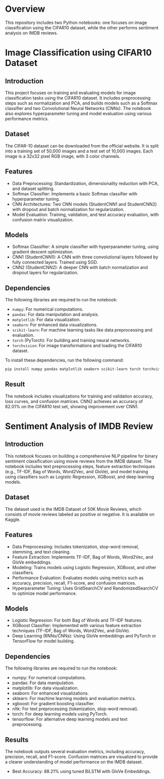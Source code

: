 # Overview

This repository includes two Python notebooks: one focuses on image classification using the CIFAR10 dataset, while the other performs sentiment analysis on IMDB reviews.

# Image Classification using CIFAR10 Dataset

## Introduction

This project focuses on training and evaluating models for image classification tasks using the CIFAR10 dataset. It includes preprocessing steps such as normalization and PCA, and builds models such as a Softmax classifier and two Convolutional Neural Networks (CNNs). The notebook also explores hyperparameter tuning and model evaluation using various performance metrics.

## Dataset

The CIFAR-10 dataset can be downloaded from the official website. It is split into a training set of 50,000 images and a test set of 10,000 images. Each image is a 32x32 pixel RGB image, with 3 color channels.

## Features

- Data Preprocessing: Standardization, dimensionality reduction with PCA, and dataset splitting.
- Softmax Classifier: Implements a basic Softmax classifier with hyperparameter tuning.
- CNN Architectures: Two CNN models (StudentCNN1 and StudentCNN2) with dropout and batch normalization for regularization.
- Model Evaluation: Training, validation, and test accuracy evaluation, with confusion matrix visualization.

## Models

- Softmax Classifier: A simple classifier with hyperparameter tuning, using gradient descent optimization.
- CNN1 (StudentCNN1): A CNN with three convolutional layers followed by fully connected layers. Trained using SGD.
- CNN2 (StudentCNN2): A deeper CNN with batch normalization and dropout layers for regularization.

## Dependencies

The following libraries are required to run the notebook:

- `numpy`: For numerical computations.
- `pandas`: For data manipulation and analysis.
- `matplotlib`: For data visualization.
- `seaborn`: For enhanced data visualizations.
- `scikit-learn`: For machine learning tasks like data preprocessing and evaluation.
- `torch` (PyTorch): For building and training neural networks.
- `torchvision`: For image transformations and loading the CIFAR10 dataset.

To install these dependencies, run the following command:

```bash
pip install numpy pandas matplotlib seaborn scikit-learn torch torchvision
```

## Result

The notebook includes visualizations for training and validation accuracy, loss curves, and confusion matrices. CNN2 achieves an accuracy of 82.01% on the CIFAR10 test set, showing improvement over CNN1.

# Sentiment Analysis of IMDB Review

## Introduction

This notebook focuses on building a comprehensive NLP pipeline for binary sentiment classification using movie reviews from the IMDB dataset. The notebook includes text preprocessing steps, feature extraction techniques (e.g., TF-IDF, Bag of Words, Word2Vec, and GloVe), and model training using classifiers such as Logistic Regression, XGBoost, and deep learning models.

## Dataset

The dataset used is the IMDB Dataset of 50K Movie Reviews, which consists of movie reviews labeled as positive or negative. It is available on Kaggle.

## Features

- Data Preprocessing: Includes tokenization, stop-word removal, stemming, and text cleaning.
- Feature Extraction: Implements TF-IDF, Bag of Words, Word2Vec, and GloVe embeddings.
- Modeling: Trains models using Logistic Regression, XGBoost, and other classifiers.
- Performance Evaluation: Evaluates models using metrics such as accuracy, precision, recall, F1-score, and confusion matrices.
- Hyperparameter Tuning: Uses GridSearchCV and RandomizedSearchCV to optimize model performance.

## Models

- Logistic Regression: For both Bag of Words and TF-IDF features.
- XGBoost Classifier: Implemented with various feature extraction techniques (TF-IDF, Bag of Words, Word2Vec, and GloVe).
- Deep Learning (RNNs/CNNs): Using GloVe embeddings and PyTorch or TensorFlow for model building.

## Dependencies

The following libraries are required to run the notebook:

- numpy: For numerical computations.
- pandas: For data manipulation.
- matplotlib: For data visualization.
- seaborn: For enhanced visualizations.
- sklearn: For machine learning models and evaluation metrics.
- xgboost: For gradient boosting classifier.
- nltk: For text preprocessing (tokenization, stop-word removal).
- torch: For deep learning models using PyTorch.
- tensorflow: For alternative deep learning models and text preprocessing.

## Results

The notebook outputs several evaluation metrics, including accuracy, precision, recall, and F1-score. Confusion matrices are visualized to provide a clearer understanding of model performance on the IMDB dataset.

- Best Accuracy: 88.21% using tuned BiLSTM with GloVe Embeddings.
